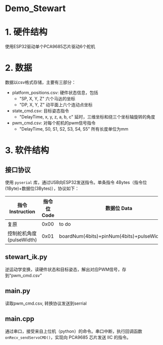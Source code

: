 # Demo_Stewart

# 1. 硬件结构
使用ESP32驱动单个PCA9685芯片驱动6个舵机

# 2. 数据
数据以csv格式存储，主要有三部分：
- platform_positions.csv: 硬件状态信息，包括
  - "SP, X, Y, Z" 六个马达的坐标
  - "DP, X, Y, Z" 动平面上六个连动点坐标
- state_cmd.csv: 目标姿态指令
  - "DelayTime, x, y, z, a, b, c" 延时，三维坐标和绕三个坐标轴旋转的角度
- pwm_cmd.csv: 对每个舵机的pwm信号指令
  - "DelayTime, S0, S1, S2, S3, S4, S5"
所有长度单位为mm

# 3. 软件结构
## 接口协议
使用 `pyserial` 库，通过USB向ESP32发送指令。单条指令 4Bytes（指令位(1Byte)+数据位(3Bytes)），协议如下：

| 指令 Instruction         | 指令位 Code | 数据位 Data                                     |
| ------------------------ | ----------- | ----------------------------------------------- |
| 复原                     | 0x00        | to do                                           |
| 控制舵机角度(pulseWidth) | 0x01        | boardNum(4bits)+pinNum(4bits)+pulseWidth(8bits) |0

## stewart_ik.py
逆运动学变换，读硬件状态和目标姿态，解出对应PWM信号，存到“pwm_cmd.csv”

## main.py
读取pwm_cmd.csv, 转换协议发送到serrial

## main.cpp
通过串口，接受来自上位机（python）的命令。串口中断，执行回调函数 `onRecv_sendServoCMD()`，实现向 PCA9685 芯片发送 IIC 的指令。